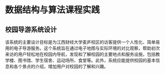 # 数据结构与算法课程实践

## 校园导游系统设计

该系统的主要设计目标是为江西财经大学麦庐校区的访客提供一个人性化、简单易用的电子导游服务。这个系统旨在通过电子地图与实际环境的对比观察，帮助初次来访的用户轻松地在校园内导航，发现和了解校园的主要地点和服务设施，包括教学楼、图书馆、学生宿舍、运动场所、食堂等。此外，系统应能提供校园的基本信息和各个景点的介绍，增加用户对校园的了解和兴趣。